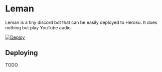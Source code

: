 # Leman

Leman is a tiny discord bot that can be easily deployed to Heroku. It does nothing but play YouTube audio.

[![Deploy](https://www.herokucdn.com/deploy/button.svg)](https://heroku.com/deploy?template=https://github.com/kcchik/leman)

## Deploying

TODO
